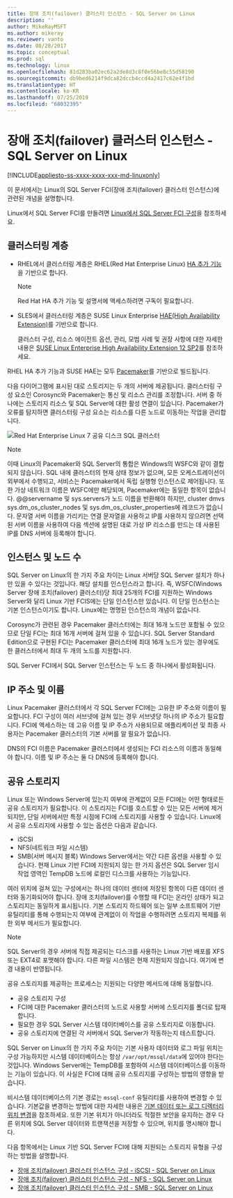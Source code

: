 ```yaml
---
title: 장애 조치(failover) 클러스터 인스턴스 - SQL Server on Linux
description: ''
author: MikeRayMSFT
ms.author: mikeray
ms.reviewer: vanto
ms.date: 08/28/2017
ms.topic: conceptual
ms.prod: sql
ms.technology: linux
ms.openlocfilehash: 81d283ba02ec62a2de8d3c8f0e56be8c55d58190
ms.sourcegitcommit: db9bed6214f9dca82dccb4ccd4a2417c62e4f1bd
ms.translationtype: HT
ms.contentlocale: ko-KR
ms.lasthandoff: 07/25/2019
ms.locfileid: "68032395"
---
```

# <a name="failover-cluster-instances---sql-server-on-linux"></a>장애 조치(failover) 클러스터 인스턴스 - SQL Server on Linux

[!INCLUDE[appliesto-ss-xxxx-xxxx-xxx-md-linuxonly](../includes/appliesto-ss-xxxx-xxxx-xxx-md-linuxonly.md)]

이 문서에서는 Linux의 SQL Server FCI(장애 조치(failover) 클러스터 인스턴스)에 관련된 개념을 설명합니다. 

Linux에서 SQL Server FCI를 만들려면 [Linux에서 SQL Server FCI 구성](sql-server-linux-shared-disk-cluster-configure.md)을 참조하세요.

## <a name="the-clustering-layer"></a>클러스터링 계층

* RHEL에서 클러스터링 계층은 RHEL(Red Hat Enterprise Linux) [HA 추가 기능](https://access.redhat.com/documentation/en-US/Red_Hat_Enterprise_Linux/6/pdf/High_Availability_Add-On_Overview/Red_Hat_Enterprise_Linux-6-High_Availability_Add-On_Overview-en-US.pdf)을 기반으로 합니다. 

    > [!NOTE] 
    > Red Hat HA 추가 기능 및 설명서에 액세스하려면 구독이 필요합니다. 

* SLES에서 클러스터링 계층은 SUSE Linux Enterprise [HAE(High Availability Extension)](https://www.suse.com/products/highavailability)를 기반으로 합니다.

    클러스터 구성, 리소스 에이전트 옵션, 관리, 모범 사례 및 권장 사항에 대한 자세한 내용은 [SUSE Linux Enterprise High Availability Extension 12 SP2](https://www.suse.com/documentation/sle-ha-12/index.html)를 참조하세요.

RHEL HA 추가 기능과 SUSE HAE는 모두 [Pacemaker](https://clusterlabs.org/)를 기반으로 빌드됩니다.

다음 다이어그램에 표시된 대로 스토리지는 두 개의 서버에 제공됩니다. 클러스터링 구성 요소인 Corosync와 Pacemaker는 통신 및 리소스 관리를 조정합니다. 서버 중 하나에는 스토리지 리소스 및 SQL Server에 대한 활성 연결이 있습니다. Pacemaker가 오류를 탐지하면 클러스터링 구성 요소는 리소스를 다른 노드로 이동하는 작업을 관리합니다.  

![Red Hat Enterprise Linux 7 공유 디스크 SQL 클러스터](./media/sql-server-linux-shared-disk-cluster-red-hat-7-configure/LinuxCluster.png) 


> [!NOTE]
> 이때 Linux의 Pacemaker와 SQL Server의 통합은 Windows의 WSFC와 같이 결합되지 않습니다. SQL 내에 클러스터의 현재 상태 정보가 없으며, 모든 오케스트레이션이 외부에서 수행되고, 서비스는 Pacemaker에서 독립 실행형 인스턴스로 제어됩니다. 또한 가상 네트워크 이름은 WSFC에만 해당되며, Pacemaker에는 동일한 항목이 없습니다. @@servername 및 sys.servers가 노드 이름을 반환해야 하지만, cluster dmvs sys.dm_os_cluster_nodes 및 sys.dm_os_cluster_properties에 레코드가 없습니다. 문자열 서버 이름을 가리키는 연결 문자열을 사용하고 IP를 사용하지 않으려면 선택된 서버 이름을 사용하여 다음 섹션에 설명된 대로 가상 IP 리소스를 만드는 데 사용된 IP를 DNS 서버에 등록해야 합니다.

## <a name="number-of-instances-and-nodes"></a>인스턴스 및 노드 수

SQL Server on Linux의 한 가지 주요 차이는 Linux 서버당 SQL Server 설치가 하나만 있을 수 있다는 것입니다. 해당 설치를 인스턴스라고 합니다. 즉, WSFC(Windows Server 장애 조치(failover) 클러스터)당 최대 25개의 FCI를 지원하는 Windows Server와 달리 Linux 기반 FCIS에는 단일 인스턴스만 있습니다. 이 단일 인스턴스는 기본 인스턴스이기도 합니다. Linux에는 명명된 인스턴스의 개념이 없습니다. 

Corosync가 관련된 경우 Pacemaker 클러스터에는 최대 16개 노드만 포함될 수 있으므로 단일 FCI는 최대 16개 서버에 걸쳐 있을 수 있습니다. SQL Server Standard Edition으로 구현된 FCI는 Pacemaker 클러스터에 최대 16개 노드가 있는 경우에도 한 클러스터에서 최대 두 개의 노드를 지원합니다.

SQL Server FCI에서 SQL Server 인스턴스는 두 노드 중 하나에서 활성화됩니다.

## <a name="ip-address-and-name"></a>IP 주소 및 이름
Linux Pacemaker 클러스터에서 각 SQL Server FCI에는 고유한 IP 주소와 이름이 필요합니다. FCI 구성이 여러 서브넷에 걸쳐 있는 경우 서브넷당 하나의 IP 주소가 필요합니다. FCI에 액세스하는 데 고유 이름 및 IP 주소가 사용되므로 애플리케이션 및 최종 사용자는 Pacemaker 클러스터의 기본 서버를 알 필요가 없습니다.

DNS의 FCI 이름은 Pacemaker 클러스터에서 생성되는 FCI 리소스의 이름과 동일해야 합니다.
이름 및 IP 주소는 둘 다 DNS에 등록해야 합니다.

## <a name="shared-storage"></a>공유 스토리지
Linux 또는 Windows Server에 있는지 여부에 관계없이 모든 FCI에는 어떤 형태로든 공유 스토리지가 필요합니다. 이 스토리지는 FCI를 호스트할 수 있는 모든 서버에 제거되지만, 단일 서버에서만 특정 시점에 FCI에 스토리지를 사용할 수 있습니다. Linux에서 공유 스토리지에 사용할 수 있는 옵션은 다음과 같습니다.

- iSCSI
- NFS(네트워크 파일 시스템)
- SMB(서버 메시지 블록) Windows Server에서는 약간 다른 옵션을 사용할 수 있습니다. 현재 Linux 기반 FCI에 지원되지 않는 한 가지 옵션은 SQL Server 임시 작업 영역인 TempDB 노드에 로컬인 디스크를 사용하는 기능입니다.

여러 위치에 걸쳐 있는 구성에서는 하나의 데이터 센터에 저장된 항목이 다른 데이터 센터와 동기화되어야 합니다. 장애 조치(failover)를 수행할 때 FCI는 온라인 상태가 되고 스토리지는 동일하게 표시됩니다. 기본 스토리지 하드웨어 또는 일부 소프트웨어 기반 유틸리티를 통해 수행되는지 여부에 관계없이 이 작업을 수행하려면 스토리지 복제를 위한 외부 메서드가 필요합니다. 

>[!NOTE]
>SQL Server의 경우 서버에 직접 제공되는 디스크를 사용하는 Linux 기반 배포를 XFS 또는 EXT4로 포맷해야 합니다. 다른 파일 시스템은 현재 지원되지 않습니다. 여기에 변경 내용이 반영됩니다.

공유 스토리지를 제공하는 프로세스는 지원되는 다양한 메서드에 대해 동일합니다.

- 공유 스토리지 구성
- FCI에 대한 Pacemaker 클러스터의 노드로 사용할 서버에 스토리지를 폴더로 탑재합니다.
- 필요한 경우 SQL Server 시스템 데이터베이스를 공유 스토리지로 이동합니다.
- 공유 스토리지에 연결된 각 서버에서 SQL Server가 작동하는지 테스트합니다.

SQL Server on Linux의 한 가지 주요 차이는 기본 사용자 데이터와 로그 파일 위치는 구성 가능하지만 시스템 데이터베이스는 항상 `/var/opt/mssql/data`에 있어야 한다는 것입니다. Windows Server에는 TempDB를 포함하여 시스템 데이터베이스를 이동하는 기능이 있습니다. 이 사실은 FCI에 대해 공유 스토리지를 구성하는 방법의 영향을 받습니다.

비시스템 데이터베이스의 기본 경로는 `mssql-conf` 유틸리티를 사용하여 변경할 수 있습니다. 기본값을 변경하는 방법에 대한 자세한 내용은 [기본 데이터 또는 로그 디렉터리 위치 변경](sql-server-linux-configure-mssql-conf.md#datadir)을 참조하세요. 또한 기본 위치가 아니더라도 적절한 보안을 유지하는 경우 다른 위치에 SQL Server 데이터와 트랜잭션을 저장할 수 있으며, 위치를 명시해야 합니다.

다음 항목에서는 Linux 기반 SQL Server FCI에 대해 지원되는 스토리지 유형을 구성하는 방법을 설명합니다.

- [장애 조치(failover) 클러스터 인스턴스 구성 - iSCSI - SQL Server on Linux](sql-server-linux-shared-disk-cluster-configure-iscsi.md)
- [장애 조치(failover) 클러스터 인스턴스 구성 - NFS - SQL Server on Linux](sql-server-linux-shared-disk-cluster-configure-nfs.md)
- [장애 조치(failover) 클러스터 인스턴스 구성 - SMB - SQL Server on Linux](sql-server-linux-shared-disk-cluster-configure-smb.md)
